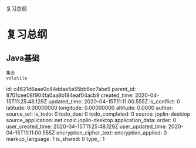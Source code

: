 复习总纲

# 复习总纲

## Java基础
```
集合
volatile

```

id: c4621d6aae0c44ddae5a55bb6ec7abe5
parent_id: 8701cee08f904fa0aa8b184eaf04acb9
created_time: 2020-04-15T11:25:48.129Z
updated_time: 2020-04-15T11:11:00.555Z
is_conflict: 0
latitude: 0.00000000
longitude: 0.00000000
altitude: 0.0000
author: 
source_url: 
is_todo: 0
todo_due: 0
todo_completed: 0
source: joplin-desktop
source_application: net.cozic.joplin-desktop
application_data: 
order: 0
user_created_time: 2020-04-15T11:25:48.129Z
user_updated_time: 2020-04-15T11:11:00.555Z
encryption_cipher_text: 
encryption_applied: 0
markup_language: 1
is_shared: 0
type_: 1